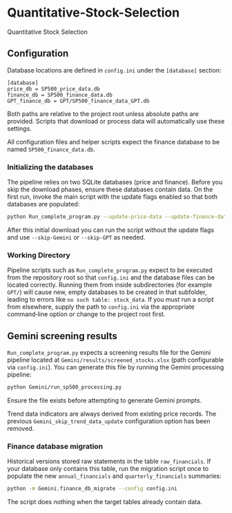 # Quantitative-Stock-Selection
Quantitative Stock Selection

## Configuration

Database locations are defined in `config.ini` under the `[database]` section:

```
[database]
price_db = SP500_price_data.db
finance_db = SP500_finance_data.db
GPT_finance_db = GPT/SP500_finance_data_GPT.db
```
Both paths are relative to the project root unless absolute paths are provided.
Scripts that download or process data will automatically use these settings.

All configuration files and helper scripts expect the finance database to be named `SP500_finance_data.db`.

### Initializing the databases

The pipeline relies on two SQLite databases (price and finance). Before you
skip the download phases, ensure these databases contain data. On the first run,
invoke the main script with the update flags enabled so that both databases are
populated:

```bash
python Run_complete_program.py --update-price-data --update-finance-data
```

After this initial download you can run the script without the update flags and
use `--skip-Gemini` or `--skip-GPT` as needed.

### Working Directory

Pipeline scripts such as `Run_complete_program.py` expect to be executed
from the repository root so that `config.ini` and the database files can
be located correctly. Running them from inside subdirectories (for
example `GPT/`) will cause new, empty databases to be created in that
subfolder, leading to errors like `no such table: stock_data`. If you
must run a script from elsewhere, supply the path to `config.ini` via the
appropriate command‑line option or change to the project root first.

## Gemini screening results

`Run_complete_program.py` expects a screening results file for the Gemini
pipeline located at `Gemini/results/screened_stocks.xlsx` (path configurable via
`config.ini`). You can generate this file by running the Gemini processing
pipeline:

```bash
python Gemini/run_sp500_processing.py
```

Ensure the file exists before attempting to generate Gemini prompts.

Trend data indicators are always derived from existing price records. The
previous `Gemini_skip_trend_data_update` configuration option has been removed.

### Finance database migration

Historical versions stored raw statements in the table `raw_financials`. If your
database only contains this table, run the migration script once to populate the
new `annual_financials` and `quarterly_financials` summaries:

```bash
python -m Gemini.finance_db_migrate --config config.ini
```

The script does nothing when the target tables already contain data.
